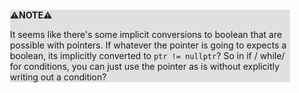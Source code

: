<div style="margin:2em; background-color: #e0e0e0;">

<strong>⚠️NOTE️️️⚠️</strong>

It seems like there's some implicit conversions to boolean that are possible with pointers. If whatever the pointer is going to expects a boolean, its implicitly converted to `ptr != nullptr`? So in if / while/ for conditions, you can just use the pointer as is without explicitly writing out a condition?
</div>

